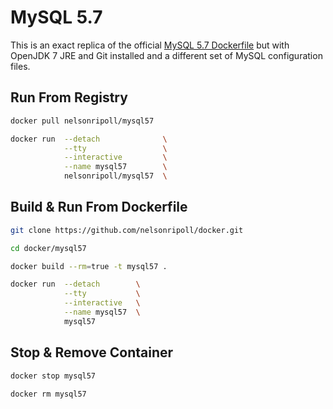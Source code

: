 # MySQL 5.7 
This is an exact replica of the official 
 [MySQL 5.7 Dockerfile](https://github.com/docker-library/mysql/blob/6b1dc54320b03b83a89068f49cc796fea0ff6bb4/5.7/Dockerfile)
 but with OpenJDK 7 JRE and Git installed and a different set of MySQL configuration
 files.

## Run From Registry
```bash
docker pull nelsonripoll/mysql57

docker run  --detach              \
            --tty                 \
            --interactive         \
            --name mysql57        \
            nelsonripoll/mysql57  \
```

## Build & Run From Dockerfile
```bash
git clone https://github.com/nelsonripoll/docker.git

cd docker/mysql57

docker build --rm=true -t mysql57 .

docker run  --detach        \
            --tty           \
            --interactive   \
            --name mysql57  \
            mysql57
```

## Stop & Remove Container
```bash
docker stop mysql57

docker rm mysql57
```
